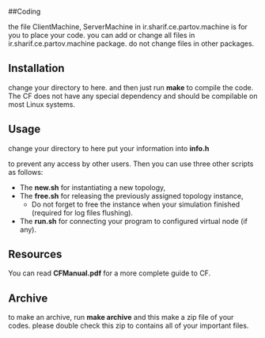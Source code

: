 ##Coding

the file ClientMachine, ServerMachine in ir.sharif.ce.partov.machine is for you to place your code.
you can add or change all files in ir.sharif.ce.partov.machine package.
do not change files in other packages.

## Installation

change your directory to here.
and then just run **make** to compile the code. The CF does not have any special dependency and should be compilable on most Linux systems.

## Usage

change your directory to here
put your information into **info.h**

to prevent any access by other users. Then you can use three other scripts as follows:

  - The **new.sh** for instantiating a new topology,
  - The **free.sh** for releasing the previously assigned topology instance,
    * Do not forget to free the instance when your simulation finished (required for log files flushing).
  - The **run.sh** for connecting your program to configured virtual node (if any).

## Resources

You can read **CFManual.pdf** for a more complete guide to CF.

## Archive
to make an archive, run **make archive** and this make a zip file of your codes.
please double check this zip to contains all of your important files.
